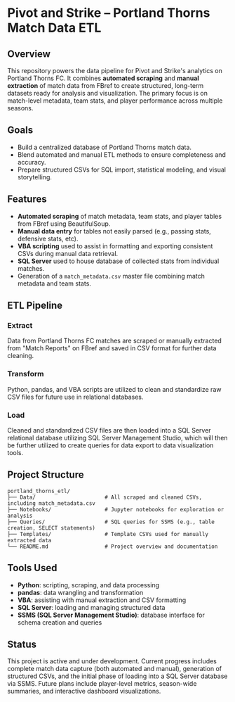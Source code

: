# Pivot and Strike – Portland Thorns Match Data ETL

## Overview

This repository powers the data pipeline for Pivot and Strike's analytics on Portland Thorns FC. It combines **automated scraping** and **manual extraction** of match data from FBref to create structured, long-term datasets ready for analysis and visualization. The primary focus is on match-level metadata, team stats, and player performance across multiple seasons.

## Goals

- Build a centralized database of Portland Thorns match data.
- Blend automated and manual ETL methods to ensure completeness and accuracy.
- Prepare structured CSVs for SQL import, statistical modeling, and visual storytelling.

## Features

- **Automated scraping** of match metadata, team stats, and player tables from FBref using BeautifulSoup.
- **Manual data entry** for tables not easily parsed (e.g., passing stats, defensive stats, etc).
- **VBA scripting** used to assist in formatting and exporting consistent CSVs during manual data retrieval.
- **SQL Server** used to house database of collected stats from individual matches.
- Generation of a `match_metadata.csv` master file combining match metadata and team stats.

## ETL Pipeline

### Extract

Data from Portland Thorns FC matches are scraped or manually extracted from "Match Reports" on FBref and saved in CSV format for further data cleaning.

### Transform

Python, pandas, and VBA scripts are utilized to clean and standardize raw CSV files for future use in relational databases.

### Load

Cleaned and standardized CSV files are then loaded into a SQL Server relational database utilizing SQL Server Management Studio, which will then be further utilized to create queries for data export to data visualization tools.

## Project Structure

```
portland_thorns_etl/
├── Data/                      # All scraped and cleaned CSVs, including match_metadata.csv
├── Notebooks/                 # Jupyter notebooks for exploration or analysis
├── Queries/                   # SQL queries for SSMS (e.g., table creation, SELECT statements)
├── Templates/                 # Template CSVs used for manually extracted data
└── README.md                  # Project overview and documentation
```

## Tools Used

- **Python**: scripting, scraping, and data processing
- **pandas**: data wrangling and transformation
- **VBA**: assisting with manual extraction and CSV formatting
- **SQL Server**: loading and managing structured data
- **SSMS (SQL Server Management Studio)**: database interface for schema creation and queries

## Status

This project is active and under development. Current progress includes complete match data capture (both automated and manual), generation of structured CSVs, and the initial phase of loading into a SQL Server database via SSMS. Future plans include player-level metrics, season-wide summaries, and interactive dashboard visualizations.
